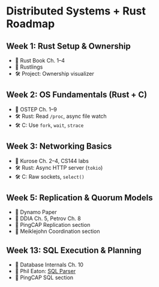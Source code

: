 # Distributed Systems + Rust Roadmap

## Week 1: Rust Setup & Ownership
- 📘 Rust Book Ch. 1–4
- 🧪 Rustlings
- 🛠️ Project: Ownership visualizer

## Week 2: OS Fundamentals (Rust + C)
- 📘 OSTEP Ch. 1–9
- 🛠️ Rust: Read `/proc`, async file watch
- 🛠️ C: Use `fork`, `wait`, `strace`

## Week 3: Networking Basics
- 📘 Kurose Ch. 2–4, CS144 labs
- 🛠️ Rust: Async HTTP server (`tokio`)
- 🛠️ C: Raw sockets, `select()`

## Week 5: Replication & Quorum Models
- 📄 Dynamo Paper
- 📘 DDIA Ch. 5, Petrov Ch. 8
- 🔗 PingCAP Replication section
- 🔗 Meiklejohn Coordination section

## Week 13: SQL Execution & Planning
- 📘 Database Internals Ch. 10
- 🧠 Phil Eaton: [SQL Parser](https://eatonphil.com/blog/writing-a-sql-parser.html)
- 🔗 PingCAP SQL section
